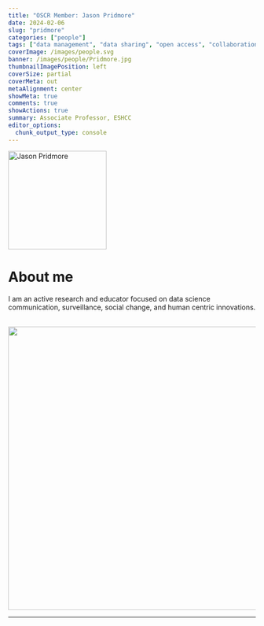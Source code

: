 ```yaml
---
title: "OSCR Member: Jason Pridmore"
date: 2024-02-06
slug: "pridmore"
categories: ["people"]
tags: ["data management", "data sharing", "open access", "collaboration", "school-eshcc"] # top 3 categories + unique + school
coverImage: /images/people.svg
banner: /images/people/Pridmore.jpg
thumbnailImagePosition: left
coverSize: partial
coverMeta: out
metaAlignment: center
showMeta: true
comments: true
showActions: true
summary: Associate Professor, ESHCC
editor_options: 
  chunk_output_type: console
---
```


<!-- EMAIL -->
<p>
  <a href="mailto:pridmore@eshcc.eur.nl">
  <img border="0" alt="Jason Pridmore" src="/images/people/Pridmore.jpg" width="200" height="200" align="center">
  </a>
</p>


<p align="center">
<!--  CV-->
  <a href="https://liveeur-my.sharepoint.com/:b:/g/personal/53328jpr_eur_nl/EZk_ifAqn8lDrXHrYuQr4wEBODbzUJOxKRdTXaovsASWYg?e=7MjVCd" class="fa-solid fa-file" style="color:#000000;">
  </a> 

<!-- TWITTER 
  <a href="" class="fa-brands fa-x-twitter" style="color:#000000;">
  </a>
  -->

<!-- GOOGLE SCHOLAR
  <a href="" class="fa-brands fa-google-scholar" style="color:#000000;">
  </a>
  -->
  
<!-- RESEARCHGATE 
  <a href="" class="fa-brands fa-researchgate" style="color:#000000;">
  </a>
   --> 
  
<!-- LINKEDIN -->
  <a href="https://www.linkedin.com/in/jason-pridmore/" class="fa-brands fa-linkedin" style="color:#000000;">
  </a> 
  
  <!-- ORCID -->
  <a href="https://orcid.org/0000-0001-9159-8623" class="fa-brands fa-orcid" style="color:#000000;">
  </a> 

<!-- PERSONAL WEBSITE 
  <a href="" class="fa-solid fa-link" style="color:#000000;">
  </a> -->

<!-- GITHUB 
  <a href="" class="fa-brands fa-github" style="color:#000000;"> 
  </a> -->
</p>

# About me

I am an active research and educator focused on data science communication, surveillance, social change, and human centric innovations.

<BR>

<!-- # Expertise -->

<img src="{{< blogdown/postref >}}index_files/figure-html/radarPlot-1.png" width="576" />

***


